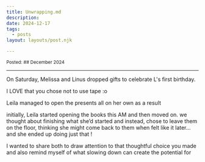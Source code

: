 ```yaml
---
title: Unwrapping.md
description:
date: 2024-12-17
tags:
  - posts
layout: layouts/post.njk

---
```

<small>Posted: ## December 2024 </small><br>

---
On Saturday, Melissa and Linus dropped gifts to celebrate L's first birthday.


I LOVE that you chose not to use tape :o
 
Leila managed to open the presents all on her own as a result 

initially, Leila started opening the books this AM and then moved on. we thought about finishing what she’d started and instead, chose to leave them on the floor, thinking she might come back to them when felt like it later…and she ended up doing just that !

I wanted to share both to draw attention to that thoughtful choice you made and also remind myself of what slowing down can create the potential for 